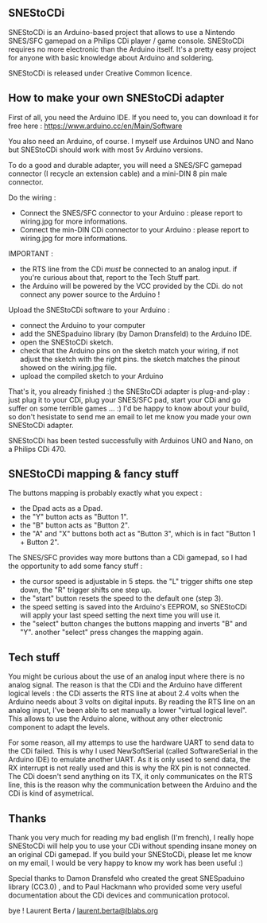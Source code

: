 SNEStoCDi
---------

SNEStoCDi is an Arduino-based project that allows to use a Nintendo SNES/SFC gamepad on a Philips CDi player / game console. SNEStoCDi requires no more electronic than the Arduino itself. It's a pretty easy project for anyone with basic knowledge about Arduino and soldering.

SNEStoCDi is released under Creative Common licence.


How to make your own SNEStoCDi adapter
--------------------------------------

First of all, you need the Arduino IDE. If you need to, you can download it for free here : https://www.arduino.cc/en/Main/Software

You also need an Arduino, of course. I myself use Arduinos UNO and Nano but SNEStoCDi should work with most 5v Arduino versions.

To do a good and durable adapter, you will need a SNES/SFC gamepad connector (I recycle an extension cable) and a mini-DIN 8 pin male connector.

Do the wiring :
- Connect the SNES/SFC connector to your Arduino : please report to wiring.jpg for more informations.
- Connect the min-DIN CDi connector to your Arduino : please report to wiring.jpg for more informations.

IMPORTANT : 
- the RTS line from the CDi *must* be connected to an analog input. if you're curious about that, report to the Tech Stuff part.
- the Arduino will be powered by the VCC provided by the CDi. do not connect any power source to the Arduino !

Upload the SNEStoCDi software to your Arduino :
- connect the Arduino to your computer
- add the SNESpaduino library (by Damon Dransfeld) to the Arduino IDE.
- open the SNEStoCDi sketch.
- check that the Arduino pins on the sketch match your wiring, if not adjust the sketch with the right pins.
  the sketch matches the pinout showed on the wiring.jpg file.
- upload the compiled sketch to your Arduino

That's it, you already finished :) the SNEStoCDi adapter is plug-and-play : just plug it to your CDi, plug your SNES/SFC pad, start your CDi and go suffer on some terrible games ... :)
I'd be happy to know about your build, so don't hesistate to send me an email to let me know you made your own SNEStoCDi adapter.

SNEStoCDi has been tested successfully with Arduinos UNO and Nano, on a Philips CDi 470.


SNEStoCDi mapping & fancy stuff
-------------------------------

The buttons mapping is probably exactly what you expect :
- the Dpad acts as a Dpad.
- the "Y" button acts as "Button 1".
- the "B" button acts as "Button 2".
- the "A" and "X" buttons both act as "Button 3", which is in fact "Button 1 + Button 2".

The SNES/SFC provides way more buttons than a CDi gamepad, so I had the opportunity to add some fancy stuff :
- the cursor speed is adjustable in 5 steps. the "L" trigger shifts one step down, the "R" trigger shifts one step up.
- the "start" button resets the speed to the default one (step 3).
- the speed setting is saved into the Arduino's EEPROM, so SNEStoCDi will apply your last speed setting the next time you will use it.
- the "select" button changes the buttons mapping and inverts "B" and "Y". another "select" press changes the mapping again.


Tech stuff
----------

You might be curious about the use of an analog input where there is no analog signal. The reason is that the CDi and the Arduino have different logical levels : the CDi asserts the RTS line at about 2.4 volts when the Arduino needs about 3 volts on digital inputs. By reading the RTS line on an analog input, I've been able to set manually a lower "virtual logical level". This allows to use the Arduino alone, without any other electronic component to adapt the levels.

For some reason, all my attemps to use the hardware UART to send data to the CDi failed. This is why I used NewSoftSerial (called SoftwareSerial in the Arduino IDE) to emulate another UART. As it is only used to send data, the RX interrupt is not really used and this is why the RX pin is not connected. The CDi doesn't send anything on its TX, it only communicates on the RTS line, this is the reason why the communication between the Arduino and the CDi is kind of asymetrical.


Thanks
------

Thank you very much for reading my bad english (I'm french), I really hope SNEStoCDi will help you to use your CDi without spending insane money on an original CDi gamepad. If you build your SNEStoCDi, please let me know on my email, I would be very happy to know my work has been useful :)

Special thanks to Damon Dransfeld who created the great SNESpaduino library (CC3.0) , and to Paul Hackmann who provided some very useful documentation about the CDi devices and communication protocol.

bye !
Laurent Berta / laurent.berta@lblabs.org
